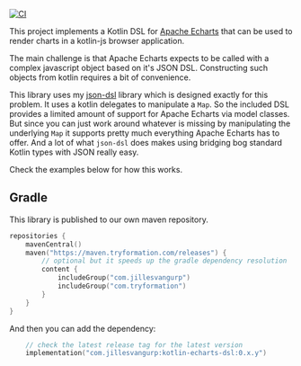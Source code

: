 [![CI](https://github.com/jillesvangurp/kotlin-echarts-dsl/actions/workflows/pr_master.yaml/badge.svg)](https://github.com/jillesvangurp/kotlin-echarts-dsl/actions/workflows/pr_master.yaml)

This project implements a Kotlin DSL for [Apache Echarts](https://echarts.apache.org/) that can be used to
render charts in a kotlin-js browser application.

The main challenge is that Apache Echarts expects to be called with a complex javascript object based on it's JSON DSL. Constructing such objects from kotlin requires a bit of convenience.

This library uses my [json-dsl](https://github.com/jillesvangurp/json-dsl) library which is designed exactly for this
problem. It uses a kotlin delegates to manipulate a `Map`. So the included DSL provides a limited amount of support for Apache Echarts via model classes. But since you can just work around whatever is missing by manipulating the underlying `Map`
it supports pretty much everything Apache Echarts has to offer. And a lot of what `json-dsl` does makes using bridging bog
standard Kotlin types with JSON really easy.

Check the examples below for how this works.

## Gradle

This library is published to our own maven repository.

```kotlin
repositories {
    mavenCentral()
    maven("https://maven.tryformation.com/releases") {
        // optional but it speeds up the gradle dependency resolution
        content {
            includeGroup("com.jillesvangurp")
            includeGroup("com.tryformation")
        }
    }
}
```

And then you can add the dependency:

```kotlin
    // check the latest release tag for the latest version
    implementation("com.jillesvangurp:kotlin-echarts-dsl:0.x.y")
```
